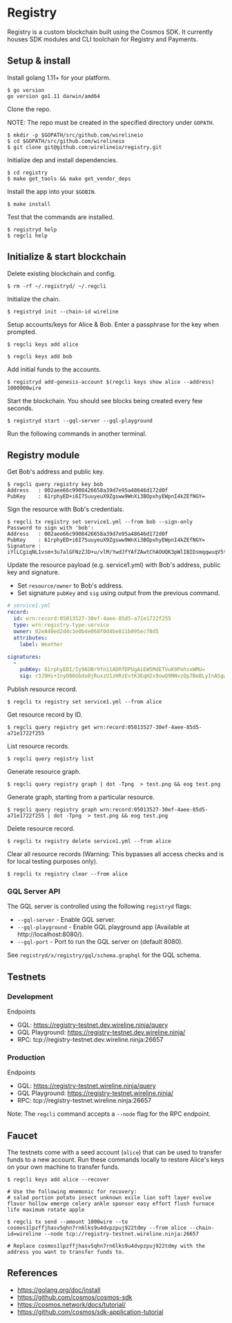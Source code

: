 # Registry

Registry is a custom blockchain built using the Cosmos SDK. It currently houses SDK modules and CLI toolchain for Registry and Payments.

## Setup & install

Install golang 1.11+ for your platform.

```
$ go version
go version go1.11 darwin/amd64
```

Clone the repo. 

NOTE: The repo must be created in the specified directory under `GOPATH`.

```
$ mkdir -p $GOPATH/src/github.com/wirelineio
$ cd $GOPATH/src/github.com/wirelineio
$ git clone git@github.com:wirelineio/registry.git
```

Initialize dep and install dependencies.

```
$ cd registry
$ make get_tools && make get_vendor_deps
```

Install the app into your `$GOBIN`.

```
$ make install
```

Test that the commands are installed.

```
$ registryd help
$ regcli help
```

## Initialize & start blockchain

Delete existing blockchain and config.

```
$ rm -rf ~/.registryd/ ~/.regcli
```

Initialize the chain.

```
$ registryd init --chain-id wireline
```

Setup accounts/keys for Alice & Bob. Enter a passphrase for the key when prompted.

```
$ regcli keys add alice

$ regcli keys add bob
```

Add initial funds to the accounts.

```
$ registryd add-genesis-account $(regcli keys show alice --address) 1000000wire

```

Start the blockchain. You should see blocks being created every few seconds.

```
$ registryd start --gql-server --gql-playground
```

Run the following commands in another terminal.

## Registry module

Get Bob's address and public key.

```
$ regcli query registry key bob
Address   : 002aee66c9908426658a39d7e95a48646d172d0f
PubKey    : 61rphyED+i6I7SuuyeuX9Zgsww9WnXi3BOpxhyEWpnI4kZEfNGY=
```

Sign the resource with Bob's credentials.

```
$ regcli tx registry set service1.yml --from bob --sign-only
Password to sign with 'bob':
Address   : 002aee66c9908426658a39d7e95a48646d172d0f
PubKey    : 61rphyED+i6I7SuuyeuX9Zgsww9WnXi3BOpxhyEWpnI4kZEfNGY=
Signature : iYlLCgiqNL1vsm+3u7alGFNzZJD+u/vlM/YwdJfYAfZAwtChAOUQK3pWlIBIDsmqqwuqV5tK5pDrDcA5zT0swQ==
```

Update the resource payload (e.g. service1.yml) with Bob's address, public key and signature.

* Set `resource/owner` to Bob's address.
* Set signature `pubKey` and `sig` using output from the previous command.

```yaml
# service1.yml
record:
  id: wrn:record:05013527-30ef-4aee-85d5-a71e1722f255
  type: wrn:registry-type:service
  owner: 02e840ed2d4c3e0b4e068f0d4be811b095ec78d5
  attributes:
    label: Weather

signatures:
  -
    pubKey: 61rphyEDI/Iy96OBr9fn11ADRfDPUgAiEW5MdETVuK9PohsxWMU=
    sig: r3J9Hi+1nyO86Gbdo0jRuxzU1zHRzEvtK3EqH2x9owQ9NNvzQp7BeBLyInASgwEDHu4Iec21fzRR8klHbDN5Sw==
```

Publish resource record.

```
$ regcli tx registry set service1.yml --from alice
```

Get resource record by ID.

```
$ regcli query registry get wrn:record:05013527-30ef-4aee-85d5-a71e1722f255
```

List resource records.

```
$ regcli query registry list
```

Generate resource graph.

```
$ regcli query registry graph | dot -Tpng  > test.png && eog test.png
```

Generate graph, starting from a particular resource.

```
$ regcli query registry graph wrn:record:05013527-30ef-4aee-85d5-a71e1722f255 | dot -Tpng  > test.png && eog test.png
```

Delete resource record.

```
$ regcli tx registry delete service1.yml --from alice
```

Clear all resource records (Warning: This bypasses all access checks and is for local testing purposes only).

```
$ regcli tx registry clear --from alice
```

### GQL Server API

The GQL server is controlled using the following `registryd` flags:

* `--gql-server` - Enable GQL server.
* `--gql-playground` - Enable GQL playground app (Available at http://localhost:8080/).
* `--gql-port` - Port to run the GQL server on (default 8080).

See `registryd/x/registry/gql/schema.graphql` for the GQL schema.

## Testnets

### Development

Endpoints

* GQL: https://registry-testnet.dev.wireline.ninja/query
* GQL Playground: https://registry-testnet.dev.wireline.ninja/
* RPC: tcp://registry-testnet.dev.wireline.ninja:26657

### Production

Endpoints

* GQL: https://registry-testnet.wireline.ninja/query
* GQL Playground: https://registry-testnet.wireline.ninja/
* RPC: tcp://registry-testnet.wireline.ninja:26657

Note: The `regcli` command accepts a `--node` flag for the RPC endpoint.

## Faucet

The testnets come with a seed account (`alice`) that can be used to transfer funds to a new account. Run these commands locally to restore Alice's keys on your own machine to transfer funds.

```
$ regcli keys add alice --recover

# Use the following mnemonic for recovery:
# salad portion potato insect unknown exile lion soft layer evolve flavor hollow emerge celery ankle sponsor easy effort flush furnace life maximum rotate apple

$ regcli tx send --amount 1000wire --to cosmos1lpzffjhasv5qhn7rn6lks9u4dvpzpuj922tdmy --from alice --chain-id=wireline --node tcp://registry-testnet.wireline.ninja:26657

# Replace cosmos1lpzffjhasv5qhn7rn6lks9u4dvpzpuj922tdmy with the address you want to transfer funds to.
```

## References

* https://golang.org/doc/install
* https://github.com/cosmos/cosmos-sdk
* https://cosmos.network/docs/tutorial/
* https://github.com/cosmos/sdk-application-tutorial
